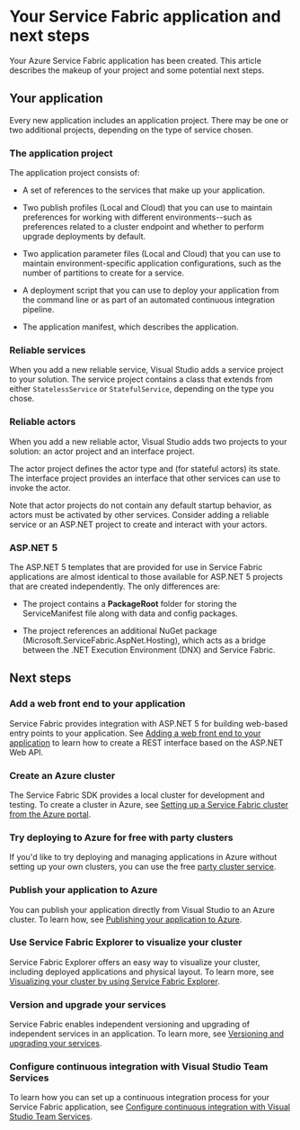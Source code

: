 <properties
   pageTitle="Service Fabric project creation next steps | Microsoft Azure"
   description="This article contains links to a set of core development tasks for Service Fabric"
   services="service-fabric"
   documentationCenter=".net"
   authors="seanmck"
   manager="timlt"
   editor=""/>

<tags
   ms.service="service-fabric"
   ms.devlang="dotNet"
   ms.topic="article"
   ms.tgt_pltfrm="NA"
   ms.workload="NA"
   ms.date="12/06/2015"
   ms.author="seanmck"/>

# Your Service Fabric application and next steps
Your Azure Service Fabric application has been created. This article describes the makeup of your project and some potential next steps.

## Your application
Every new application includes an application project. There may be one or two additional projects, depending on the type of service chosen.

### The application project
The application project consists of:

* A set of references to the services that make up your application.

* Two publish profiles (Local and Cloud) that you can use to maintain preferences for working with different environments--such as preferences related to a cluster endpoint and whether to perform upgrade deployments by default.

* Two application parameter files (Local and Cloud) that you can use to maintain environment-specific application configurations, such as the number of partitions to create for a service.

* A deployment script that you can use to deploy your application from the command line or as part of an automated continuous integration pipeline.

* The application manifest, which describes the application.


### Reliable services
When you add a new reliable service, Visual Studio adds a service project to your solution. The service project contains a class that extends from either `StatelessService` or `StatefulService`, depending on the type you chose.

### Reliable actors
When you add a new reliable actor, Visual Studio adds two projects to your solution: an actor project and an interface project.

The actor project defines the actor type and (for stateful actors) its state. The interface project provides an interface that other services can use to invoke the actor.

Note that actor projects do not contain any default startup behavior, as actors must be activated by other services. Consider adding a reliable service or an ASP.NET project to create and interact with your actors.

### ASP.NET 5
The ASP.NET 5 templates that are provided for use in Service Fabric applications are almost identical to those available for ASP.NET 5 projects that are created independently. The only differences are:

* The project contains a **PackageRoot** folder for storing the ServiceManifest file along with data and config packages.

* The project references an additional NuGet package (Microsoft.ServiceFabric.AspNet.Hosting), which acts as a bridge between the .NET Execution Environment (DNX) and Service Fabric.


## Next steps
### Add a web front end to your application
Service Fabric provides integration with ASP.NET 5 for building web-based entry points to your application. See [Adding a web front end to your application](./service-fabric-add-a-web-frontend.md) to learn how to create a REST interface based on the ASP.NET Web API.

### Create an Azure cluster
The Service Fabric SDK provides a local cluster for development and testing. To create a cluster in Azure, see [Setting up a Service Fabric cluster from the Azure portal](./service-fabric-cluster-creation-via-portal.md).

### Try deploying to Azure for free with party clusters
If you'd like to try deploying and managing applications in Azure without setting up your own clusters, you can use the free [party cluster service](http://aka.ms/tryservicefabric).

### Publish your application to Azure
You can publish your application directly from Visual Studio to an Azure cluster. To learn how, see [Publishing your application to Azure](./service-fabric-publish-app-remote-cluster.md).

### Use Service Fabric Explorer to visualize your cluster
Service Fabric Explorer offers an easy way to visualize your cluster, including deployed applications and physical layout. To learn more, see [Visualizing your cluster by using Service Fabric Explorer](./service-fabric-visualizing-your-cluster.md).

### Version and upgrade your services
Service Fabric enables independent versioning and upgrading of independent services in an application. To learn more, see [Versioning and upgrading your services](./service-fabric-application-upgrade-tutorial.md).

### Configure continuous integration with Visual Studio Team Services
To learn how you can set up a continuous integration process for your Service Fabric application, see [Configure continuous integration with Visual Studio Team Services](./service-fabric-set-up-continuous-integration.md).

<!-- Links -->

[add-web-frontend]: ./service-fabric-add-a-web-frontend.md
[create-cluster-in-portal]: ./service-fabric-cluster-creation-via-portal.md
[publish-app-to-azure]: ./service-fabric-publish-app-remote-cluster.md
[visualize-with-sfx]: ./service-fabric-visualizing-your-cluster.md
[ci-with-vso]: ./service-fabric-set-up-continuous-integration.md
[reliable-services-webapi]: ./service-fabric-reliable-services-communication-webapi.md
[app-upgrade-tutorial]: ./service-fabric-application-upgrade-tutorial.md
